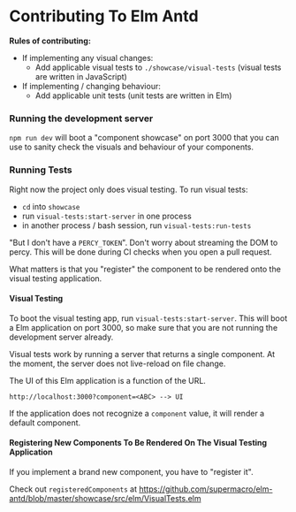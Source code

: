 # Contributing To Elm Antd

**Rules of contributing:**

- If implementing any visual changes:
  - Add applicable visual tests to `./showcase/visual-tests` (visual tests are written in JavaScript)
- If implementing / changing behaviour:
  - Add applicable unit tests (unit tests are written in Elm) 


### Running the development server

`npm run dev` will boot a "component showcase" on port 3000 that you can use to sanity check the visuals and behaviour of your components.

### Running Tests

Right now the project only does visual testing. To run visual tests:

- `cd` into `showcase`
- run `visual-tests:start-server` in one process
- in another process / bash session, run `visual-tests:run-tests`

"But I don't have a `PERCY_TOKEN`". Don't worry about streaming the DOM to percy. This will be done during CI checks when you open a pull request.

What matters is that you "register" the component to be rendered onto the visual testing application.

#### Visual Testing

To boot the visual testing app, run `visual-tests:start-server`. This will boot a Elm application on port 3000, so make sure that you are not running the development server already.

Visual tests work by running a server that returns a single component. At the moment, the server does not live-reload on file change.

The UI of this Elm application is a function of the URL.

```
http://localhost:3000?component=<ABC> --> UI
```

If the application does not recognize a `component` value, it will render a default component.

#### Registering New Components To Be Rendered On The Visual Testing Application 

If you implement a brand new component, you have to "register it".

Check out `registeredComponents` at https://github.com/supermacro/elm-antd/blob/master/showcase/src/elm/VisualTests.elm


